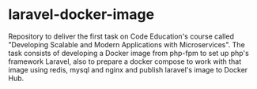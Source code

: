 # laravel-docker-image
Repository to deliver the first task on Code Education's course called "Developing Scalable and Modern Applications with Microservices". The task consists of developing a Docker image from php-fpm to set up php's framework Laravel, also to prepare a docker compose to work with that image using redis, mysql and nginx and publish laravel's image to Docker Hub.
